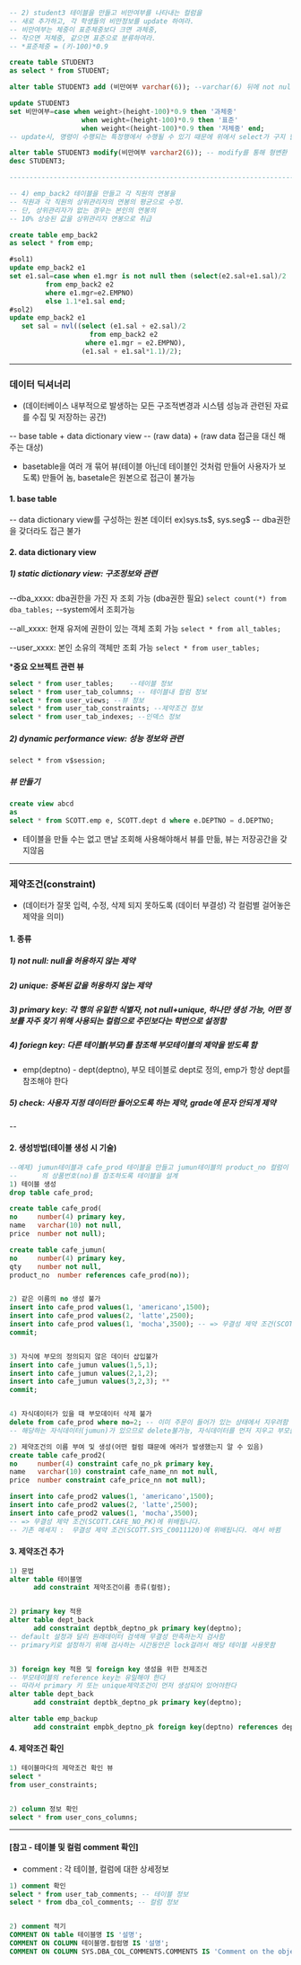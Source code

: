```sql                
-- 2) student3 테이블을 만들고 비만여부를 나타내는 컬럼을
-- 새로 추가하고, 각 학생들의 비만정보를 update 하여라.
-- 비만여부는 체중이 표준체중보다 크면 과체중, 
-- 작으면 저체중, 같으면 표준으로 분류하여라.
-- *표준체중 = (키-100)*0.9

create table STUDENT3
as select * from STUDENT;

alter table STUDENT3 add (비만여부 varchar(6)); --varchar(6) 뒤에 not null 써서 선언 가능

update STUDENT3  
set 비만여부=case when weight>(height-100)*0.9 then '과체중' 
                  when weight=(height-100)*0.9 then '표준'   
                  when weight<(height-100)*0.9 then '저체중' end;
-- update시, 명령이 수행되는 특정행에서 수행될 수 있기 때문에 위에서 select가 구지 필요없음

alter table STUDENT3 modify(비만여부 varchar2(6)); -- modify를 통해 형변환 가능
desc STUDENT3;

-------------------------------------------------------------------------------------------------

-- 4) emp_back2 테이블을 만들고 각 직원의 연봉을 
-- 직원과 각 직원의 상위관리자의 연봉의 평균으로 수정.
-- 단, 상위관리자가 없는 경우는 본인의 연봉의 
-- 10% 상승된 값을 상위관리자 연봉으로 취급

create table emp_back2
as select * from emp;

#sol1)
update emp_back2 e1
set e1.sal=case when e1.mgr is not null then (select(e2.sal+e1.sal)/2
         from emp_back2 e2
         where e1.mgr=e2.EMPNO)
         else 1.1*e1.sal end;
#sol2)
update emp_back2 e1
   set sal = nvl((select (e1.sal + e2.sal)/2
                    from emp_back2 e2
                   where e1.mgr = e2.EMPNO),
                  (e1.sal + e1.sal*1.1)/2);
```
----------------------------------------------------------------------------------------------

### 데이터 딕셔너리
-  (데이터베이스 내부적으로 발생하는 모든 구조적변경과 시스템 성능과 관련된 자료를 수집 및 저장하는 공간)

-- base table + data dictionary view
-- (raw data) + (raw data 접근을 대신 해주는 대상)
- basetable을 여러 개 묶어 뷰(테이블 아닌데 테이블인 것처럼 만들어 사용자가 보도록) 만들어 놈, basetale은 원본으로 접근이 불가능

#### 1. base table
-- data dictionary view를 구성하는 원본 데이터 ex)sys.ts$, sys.seg\$
-- dba권한을 갖더라도 접근 불가

#### 2. data dictionary view
##### 1) static dictionary view: 구조정보와 관련
--dba_xxxx: dba권한을 가진 자 조회 가능 (dba권한 필요)
```select count(*) from dba_tables;``` --system에서 조회가능

--all_xxxx: 현재 유저에 권한이 있는 객체 조회 가능
```select * from all_tables;```

--user_xxxx: 본인 소유의 객체만 조회 가능
```select * from user_tables;```

***중요 오브젝트 관련 뷰**
```sql
select * from user_tables;    --테이블 정보
select * from user_tab_columns; -- 테이블내 컬럼 정보
select * from user_views; --뷰 정보
select * from user_tab_constraints; --제약조건 정보
select * from user_tab_indexes; --인덱스 정보
```
##### 2) dynamic performance view: 성능 정보와 관련
```select * from v$session;```
##### 뷰 만들기
```sql
create view abcd                                     
as
select * from SCOTT.emp e, SCOTT.dept d where e.DEPTNO = d.DEPTNO;
```
- 테이블을 만들 수는 없고 맨날 조회해 사용해야해서 뷰를 만듦, 뷰는 저장공간을 갖지않음 

-------------------------------------------------------------------------------------------

### 제약조건(constraint)
- (데이터가 잘못 입력, 수정, 삭제 되지 못하도록 (데이터 부결성) 각 컬럼별 걸어놓은 제약을 의미) 

#### 1. 종류
##### 1) not null: null을 허용하지 않는 제약
##### 2) unique: 중복된 값을 허용하지 않는 제약
##### 3) primary key: 각 행의 유일한 식별자, not null+unique, 하나만 생성 가능, 어떤 정보를 자주   찾기 위해 사용되는 컬럼으로 주민보다는 학번으로 설정함
##### 4) foriegn key: 다른 테이블(부모)를 참조해 부모테이블의 제약을 받도록 함
- emp(deptno) - dept(deptno), 부모 테이블로 dept로 정의, emp가 항상 dept를 참조해야 한다

##### 5) check: 사용자 지정 데이터만 들어오도록 하는 제약, grade에 문자 안되게 제약
--

#### 2. 생성방법(테이블 생성 시 기술)
```sql
--예제) jumun테이블과 cafe_prod 테이블을 만들고 jumun테이블의 product_no 컬럼이 cafe_prod테이블
--      의 상품번호(no)를 참조하도록 테이블을 설계
1) 테이블 생성
drop table cafe_prod;

create table cafe_prod(
no     number(4) primary key,
name   varchar(10) not null,
price  number not null);

create table cafe_jumun(
no     number(4) primary key,
qty    number not null,
product_no  number references cafe_prod(no));


2) 같은 이름의 no 생성 불가
insert into cafe_prod values(1, 'americano',1500);
insert into cafe_prod values(2, 'latte',2500);
insert into cafe_prod values(1, 'mocha',3500); -- => 무결성 제약 조건(SCOTT.SYS_C0011120)에 위배됩니다.
commit;


3) 자식에 부모의 정의되지 않은 데이터 삽입불가
insert into cafe_jumun values(1,5,1);
insert into cafe_jumun values(2,1,2);
insert into cafe_jumun values(3,2,3); **
commit;


4) 자식데이터가 있을 때 부모데이터 삭제 불가
delete from cafe_prod where no=2; -- 이미 주문이 들어가 있는 상태에서 지우려함 
-- 해당하는 자식데이터(jumun)가 있으므로 delete불가능, 자식데이터를 먼저 지우고 부모를 지워야함

2) 제약조건의 이름 부여 및 생성(어떤 컬럼 떄문에 에러가 발생했는지 알 수 있음)
create table cafe_prod2(
no     number(4) constraint cafe_no_pk primary key,
name   varchar(10) constraint cafe_name_nn not null,
price  number constraint cafe_price_nn not null);

insert into cafe_prod2 values(1, 'americano',1500);
insert into cafe_prod2 values(2, 'latte',2500);
insert into cafe_prod2 values(1, 'mocha',3500); 
-- => 무결성 제약 조건(SCOTT.CAFE_NO_PK)에 위배됩니다.
-- 기존 메세지 :  무결성 제약 조건(SCOTT.SYS_C0011120)에 위배됩니다. 에서 바뀜
```

#### 3. 제약조건 추가
```sql
1) 문법
alter table 테이블명
      add constraint 제약조건이름 종류(컬럼);


2) primary key 적용
alter table dept_back 
      add constraint deptbk_deptno_pk primary key(deptno); 
-- default 설정과 달리 원래데이터 검색해 무결성 만족하는지 검사함
-- primary키로 설정하기 위해 검사하는 시간동안은 lock걸려서 해당 테이블 사용못함


3) foreign key 적용 및 foreign key 생성을 위한 전제조건
-- 부모테이블의 reference key는 유일해야 한다
-- 따라서 primary 키 또는 unique제약조건이 먼저 생성되어 있어야한다
alter table dept_back
      add constraint deptbk_deptno_pk primary key(deptno);

alter table emp_backup
      add constraint empbk_deptno_pk foreign key(deptno) references dept_back(deptno);
```

#### 4. 제약조건 확인
```sql        
1) 테이블마다의 제약조건 확인 뷰
select *
from user_constraints; 


2) column 정보 확인
select * from user_cons_columns; 
```
----------------------------------------------------------------------------------------------
#### [참고 - 테이블 및 컬럼 comment 확인]
- comment : 각 테이블, 컬럼에 대한 상세정보 
```sql
1) comment 확인
select * from user_tab_comments; -- 테이블 정보
select * from dba_col_comments; -- 컬럼 정보


2) comment 적기
COMMENT ON table 테이블명 IS '설명'; 
COMMENT ON COLUMN 테이블명.컬럼명 IS '설명';
COMMENT ON COLUMN SYS.DBA_COL_COMMENTS.COMMENTS IS 'Comment on the object';